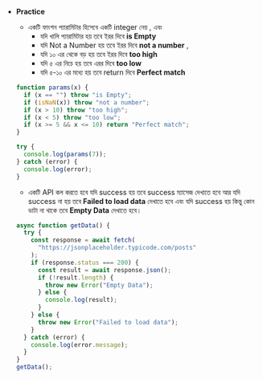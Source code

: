 - **Practice**

  - একটি ফাংশন প্যারামিটার হিসেবে একটি integer নেয় , এবং
    - যদি খালি প্যারামিটার হয় তবে ইরর দিবে **is Empty**
    - যদি Not a Number হয় তবে ইরর দিবে **not a number** ,
    - যদি ১০ এর থেকে বড় হয় তবে ইরর দিবে **too high**
    - যদি ৫ এর নিচে হয় তবে এরর দিবে **too low**
    - যদি ৫-১০ এর মধ্যে হয় তবে return দিবে **Perfect match**

  ```js
  function params(x) {
    if (x == "") throw "is Empty";
    if (isNaN(x)) throw "not a number";
    if (x > 10) throw "too high";
    if (x < 5) throw "too low";
    if (x >= 5 && x <= 10) return "Perfect match";
  }

  try {
    console.log(params(7));
  } catch (error) {
    console.log(error);
  }
  ```

  - একটি API কল করতে হবে যদি success হয় তবে success ম্যাসেজ দেখাতে হবে আর যদি success না হয় তবে **Failed to load data** দেখাতে হবে এবং যদি success হয় কিন্তু কোন ডাটা না থাকে তবে **Empty Data** দেখাতে হবে।

  ```js
  async function getData() {
    try {
      const response = await fetch(
        "https://jsonplaceholder.typicode.com/posts"
      );
      if (response.status === 200) {
        const result = await response.json();
        if (!result.length) {
          throw new Error("Empty Data");
        } else {
          console.log(result);
        }
      } else {
        throw new Error("Failed to load data");
      }
    } catch (error) {
      console.log(error.message);
    }
  }
  getData();
  ```
